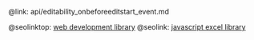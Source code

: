 @link: api/editability_onbeforeeditstart_event.md

@seolinktop: [web development library](https://webix.com)
@seolink: [javascript excel library](https://webix.com/widget/excel_viewer/)